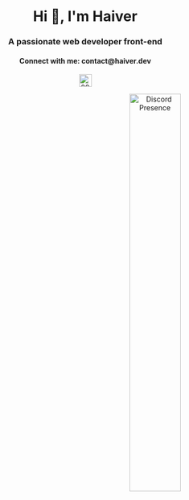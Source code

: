 <h1 align="center">Hi 👋, I'm Haiver</h1>
<h3 align="center">A passionate web developer front-end</h3>


<h4 align="center">Connect with me: contact@haiver.dev
</h4>
<p align="center">
        <a href="https://discord.com/users/897660552892002304" target="blank">
                <img align="center" src="https://assets-global.website-files.com/6257adef93867e50d84d30e2/636e0a6ca814282eca7172c6_icon_clyde_white_RGB.svg" alt="897660552892002304" height="25" width="25" />
        </a>
</p>

<div align="center">
    <a href="https://discord.com/users/897660552892002304">
        <img src="https://lanyard.cnrad.dev/api/897660552892002304?theme=dark&idleMessage=Probably%20doing%20something%20else..." alt="Discord Presence" style="float: right; width: 45%;" />
    </a>
</div>


